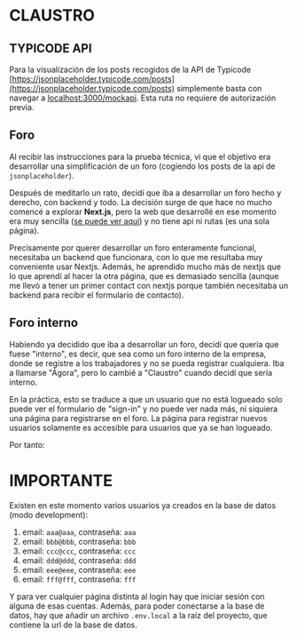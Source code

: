 # CLAUSTRO

## TYPICODE API

Para la visualización de los posts recogidos de la API de Typicode 
[https://jsonplaceholder.typicode.com/posts](https://jsonplaceholder.typicode.com/posts) 
simplemente basta con navegar a [localhost:3000/mockapi](localhost:3000/mockapi).
Esta ruta no requiere de autorización previa.

## Foro

Al recibir las instrucciones para la prueba técnica, vi que el objetivo era desarrollar
una simplificación de un foro (cogiendo los posts de la api de `jsonplaceholder`).

Después de meditarlo un rato, decidí que iba a desarrollar un foro hecho y derecho, con backend y todo. 
La decisión surge de que hace no mucho comencé a explorar **Next.js**, pero la web que desarrollé en ese
momento era muy sencilla ([se puede ver aquí](https://ioracle.es)) y no tiene api ni rutas (es una sola página).

Precisamente por querer desarrollar un foro enteramente funcional, necesitaba un backend que funcionara,
con lo que me resultaba muy conveniente usar Nextjs. Además, he aprendido mucho más de nextjs 
que lo que aprendí al hacer la otra página, que es demasiado sencilla (aunque me llevó a tener un primer
contact con nextjs porque también necesitaba un backend para recibir el formulario de contacto).


## Foro interno

Habiendo ya decidido que iba a desarrollar un foro, decidí que quería que fuese "interno", es decir, 
que sea como un foro interno de la empresa, donde se registre a los trabajadores y no se pueda registrar
cualquiera. Iba a llamarse "Ágora", pero lo cambié a "Claustro" cuando decidí que sería interno.

En la práctica, esto se traduce a que un usuario que no está logueado solo puede ver el formulario de "sign-in"
y no puede ver nada más, ni siquiera una página para registrarse en el foro. La página para registrar nuevos usuarios solamente 
es accesible para usuarios que ya se han logueado.

Por tanto:

# IMPORTANTE

Existen en este momento varios usuarios ya creados en la base de datos (modo development):

1. email: `aaa@aaa`, contraseña: `aaa`
2. email: `bbb@bbb`, contraseña: `bbb`
3. email: `ccc@ccc`, contraseña: `ccc`
4. email: `ddd@ddd`, contraseña: `ddd`
5. email: `eee@eee`, contraseña: `eee`
6. email: `fff@fff`, contraseña: `fff`

Y para ver cualquier página distinta al login hay que iniciar sesión con alguna de esas cuentas.
Además, para poder conectarse a la base de datos, hay que añadir un archivo `.env.local` a la raíz
del proyecto, que contiene la url de la base de datos.

